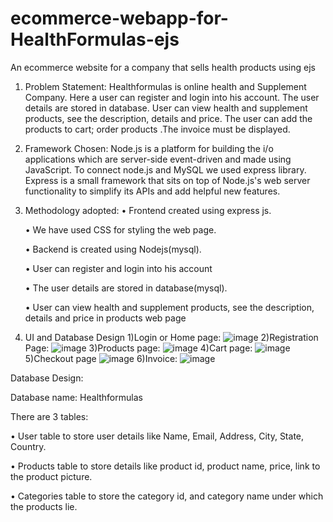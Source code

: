 # ecommerce-webapp-for-HealthFormulas-ejs
An ecommerce website for a company that sells health products using ejs

1. Problem Statement: 
Healthformulas is online health and Supplement Company. Here a user can register and login into his account. The user details are stored in database. User can view health and supplement products, see the description, details and price. The user can add the products to cart; order products .The invoice must be displayed.

2. Framework Chosen: 
Node.js is a platform for building the i/o applications which are server-side event-driven and made using JavaScript.
To connect node.js and MySQL we used express library.  Express is a small framework that sits on top of Node.js's web server functionality to simplify its APIs and add helpful new features.

3. Methodology adopted:
    • Frontend created using express js.

    • We have used CSS for styling the web page.

    • Backend is created using Nodejs(mysql).

    • User can register and login into his account

    • The user details are stored in database(mysql). 

    • User can view health and supplement products, see the description, details and price in products web page


4. UI and Database Design
1)Login or Home page:
![image](https://user-images.githubusercontent.com/59958361/206913164-6982eb66-7d14-4efc-8f65-3a46a13eaebc.png)
2)Registration Page:
![image](https://user-images.githubusercontent.com/59958361/206913234-b6dc9e3d-a52c-44d4-95ef-09580d86ea4e.png)
3)Products page:
![image](https://user-images.githubusercontent.com/59958361/206913266-485479c0-f0b0-4825-a9af-d727f40f6c19.png)
4)Cart page:
![image](https://user-images.githubusercontent.com/59958361/206913282-41791f74-172f-4951-9454-fec2837a17bb.png)
5)Checkout page
![image](https://user-images.githubusercontent.com/59958361/206913318-234b695c-3247-422b-8507-0c4618eb640f.png)
6)Invoice:
![image](https://user-images.githubusercontent.com/59958361/206913344-0ba99de2-4397-47bd-96d6-27a63944871a.png)


Database Design:

Database name: Healthformulas

There are 3 tables:

• User table to store user details like Name, Email, Address, City, State, Country.

• Products table to store details like product id, product name, price, link to the product picture.

• Categories table to store the category id, and category name under which the products lie.
